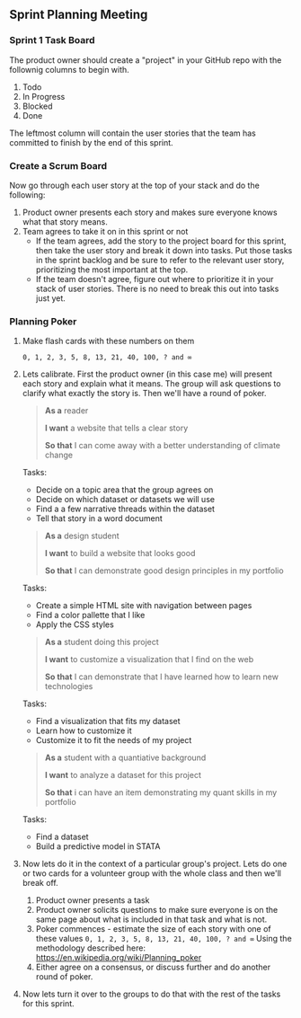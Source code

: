 ## Sprint Planning Meeting

### Sprint 1 Task Board

The product owner should create a "project" in your GitHub repo with the follownig columns to begin with.

1. Todo
2. In Progress
3. Blocked
4. Done

The leftmost column will contain the user stories that the team has committed to finish by the end of this sprint.

### Create a Scrum Board

Now go through each user story at the top of your stack and do the following: 

1. Product owner presents each story and makes sure everyone knows what that story means.
2. Team agrees to take it on in this sprint or not
	* If the team agrees, add the story to the project board for this sprint, then take the user story and break it down into tasks. Put those tasks in the sprint backlog and be sure to refer to the relevant user story, prioritizing the most important at the top.
	* If the team doesn't agree, figure out where to prioritize it in your stack of user stories. There is no need to break this out into tasks just yet.

### Planning Poker

1. Make flash cards with these numbers on them

 	`0, 1, 2, 3, 5, 8, 13, 21, 40, 100, ? and ∞`

2. Lets calibrate. First the product owner (in this case me) will present each story and explain what it means. The group will ask questions to clarify what exactly the story is. Then we'll have a round of poker.

	> **As a** reader
	>
	> **I want** a website that tells a clear story
	>
	> **So that** I can come away with a better understanding of climate change
	
	Tasks:

	- Decide on a topic area that the group agrees on
	- Decide on which dataset or datasets we will use
	- Find a a few narrative threads within the dataset
	- Tell that story in a word document


	> **As a** design student
	>
	> **I want** to build a website that looks good
	>
	> **So that** I can demonstrate good design principles in my portfolio
	
	Tasks:

	- Create a simple HTML site with navigation between pages
	- Find a color pallette that I like
	- Apply the CSS styles


	> **As a** student doing this project
	>
	> **I want** to customize a visualization that I find on the web
	>
	> **So that** I can demonstrate that I have learned how to learn new technologies
	
	Tasks:
	
	- Find a visualization that fits my dataset
	- Learn how to customize it
	- Customize it to fit the needs of my project

	> **As a** student with a quantiative background
	>
	> **I want** to analyze a dataset for this project
	>
	> **So that** i can have an item demonstrating my quant skills in my portfolio
	
	Tasks:
	
	- Find a dataset
	- Build a predictive model in STATA
1. Now lets do it in the context of a particular group's project. Lets do one or two cards for a volunteer group with the whole class and then we'll break off.
	1. Product owner presents a task
	2. Product owner solicits questions to make sure everyone is on the same page about what is included in that task and what is not.
	3. Poker commences - estimate the size of each story with one of these values
 	`0, 1, 2, 3, 5, 8, 13, 21, 40, 100, ? and ∞` Using the methodology described here: 	https://en.wikipedia.org/wiki/Planning_poker
	4. Either agree on a consensus, or discuss further and do another round of poker.
2. Now lets turn it over to the groups to do that with the rest of the tasks for this sprint.


